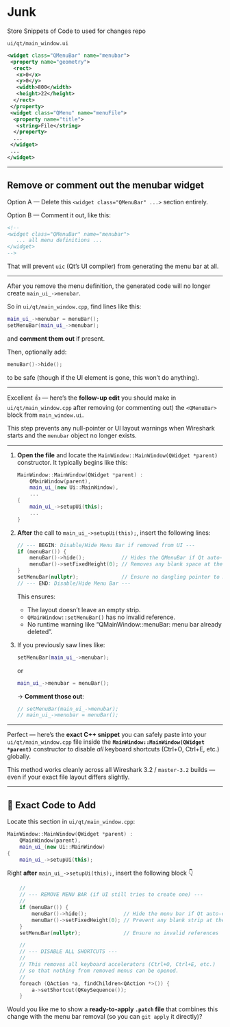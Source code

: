 # Junk
Store Snippets of Code to used for changes repo




```
ui/qt/main_window.ui
```

```xml
<widget class="QMenuBar" name="menubar">
 <property name="geometry">
  <rect>
   <x>0</x>
   <y>0</y>
   <width>800</width>
   <height>22</height>
  </rect>
 </property>
 <widget class="QMenu" name="menuFile">
  <property name="title">
   <string>File</string>
  </property>
  ...
 </widget>
 ...
</widget>
```

---

## Remove or comment out the menubar widget

Option A — Delete this `<widget class="QMenuBar" ...>` section entirely.

Option B — Comment it out, like this:

```xml
<!--
<widget class="QMenuBar" name="menubar">
   ... all menu definitions ...
</widget>
-->
```

That will prevent `uic` (Qt’s UI compiler) from generating the menu bar at all.

---


After you remove the menu definition, the generated code will no longer create `main_ui_->menubar`.

So in `ui/qt/main_window.cpp`, find lines like this:

```cpp
main_ui_->menubar = menuBar();
setMenuBar(main_ui_->menubar);
```

and **comment them out** if present.

Then, optionally add:

```cpp
menuBar()->hide();
```

to be safe (though if the UI element is gone, this won’t do anything).

---

Excellent 👍 — here’s the **follow-up edit** you should make in
`ui/qt/main_window.cpp` after removing (or commenting out) the `<QMenuBar>` block from `main_window.ui`.

This step prevents any null-pointer or UI layout warnings when Wireshark starts and the `menubar` object no longer exists.

---


1. **Open the file** and locate the `MainWindow::MainWindow(QWidget *parent)` constructor.
   It typically begins like this:

   ```cpp
   MainWindow::MainWindow(QWidget *parent) :
       QMainWindow(parent),
       main_ui_(new Ui::MainWindow),
       ...
   {
       main_ui_->setupUi(this);
       ...
   }
   ```

2. **After** the call to `main_ui_->setupUi(this);`,
   insert the following lines:

   ```cpp
   // --- BEGIN: Disable/Hide Menu Bar if removed from UI ---
   if (menuBar()) {
       menuBar()->hide();            // Hides the QMenuBar if Qt auto-creates one
       menuBar()->setFixedHeight(0); // Removes any blank space at the top
   }
   setMenuBar(nullptr);              // Ensure no dangling pointer to menubar
   // --- END: Disable/Hide Menu Bar ---
   ```

   This ensures:

   * The layout doesn’t leave an empty strip.
   * `QMainWindow::setMenuBar()` has no invalid reference.
   * No runtime warning like “QMainWindow::menuBar: menu bar already deleted”.

3. If you previously saw lines like:

   ```cpp
   setMenuBar(main_ui_->menubar);
   ```

   or

   ```cpp
   main_ui_->menubar = menuBar();
   ```

   → **Comment those out**:

   ```cpp
   // setMenuBar(main_ui_->menubar);
   // main_ui_->menubar = menuBar();
   ```

---


Perfect — here’s the **exact C++ snippet** you can safely paste into your
`ui/qt/main_window.cpp` file inside the **`MainWindow::MainWindow(QWidget *parent)`** constructor to disable *all* keyboard shortcuts (Ctrl+O, Ctrl+E, etc.) globally.

This method works cleanly across all Wireshark 3.2 / `master-3.2` builds — even if your exact file layout differs slightly.

---

## 🧩 **Exact Code to Add**

Locate this section in `ui/qt/main_window.cpp`:

```cpp
MainWindow::MainWindow(QWidget *parent) :
    QMainWindow(parent),
    main_ui_(new Ui::MainWindow)
{
    main_ui_->setupUi(this);
```

Right **after** `main_ui_->setupUi(this);`, insert the following block 👇

```cpp
    //
    // --- REMOVE MENU BAR (if UI still tries to create one) ---
    //
    if (menuBar()) {
        menuBar()->hide();            // Hide the menu bar if Qt auto-created one
        menuBar()->setFixedHeight(0); // Prevent any blank strip at the top
    }
    setMenuBar(nullptr);              // Ensure no invalid references

    //
    // --- DISABLE ALL SHORTCUTS ---
    //
    // This removes all keyboard accelerators (Ctrl+O, Ctrl+E, etc.)
    // so that nothing from removed menus can be opened.
    //
    foreach (QAction *a, findChildren<QAction *>()) {
        a->setShortcut(QKeySequence());
    }
```

Would you like me to show a **ready-to-apply `.patch` file** that combines this change with the menu bar removal (so you can `git apply` it directly)?



